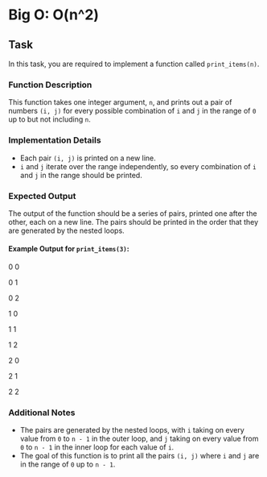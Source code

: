 # Big O: O(n^2)

## Task
In this task, you are required to implement a function called `print_items(n)`.

### Function Description
This function takes one integer argument, `n`, and prints out a pair of numbers `(i, j)` for every possible combination of `i` and `j` in the range of `0` up to but not including `n`.

### Implementation Details
- Each pair `(i, j)` is printed on a new line.
- `i` and `j` iterate over the range independently, so every combination of `i` and `j` in the range should be printed.

### Expected Output
The output of the function should be a series of pairs, printed one after the other, each on a new line. The pairs should be printed in the order that they are generated by the nested loops.

#### Example Output for `print_items(3)`:
0 0

0 1

0 2

1 0

1 1

1 2

2 0

2 1

2 2


### Additional Notes
- The pairs are generated by the nested loops, with `i` taking on every value from `0` to `n - 1` in the outer loop, and `j` taking on every value from `0` to `n - 1` in the inner loop for each value of `i`.
- The goal of this function is to print all the pairs `(i, j)` where `i` and `j` are in the range of `0` up to `n - 1`.

